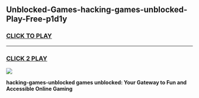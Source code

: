 
## Unblocked-Games-hacking-games-unblocked-Play-Free-p1d1y
<h3>
<a href="https://premium76.site?title=hacking-games-unblocked&ref=23A">CLICK TO PLAY</a></h3>
<hr>

<h3>
<a href="https://premium76.site?title=hacking-games-unblocked&ref=23A">CLICK 2 PLAY</a>
  
</h3>

<a href="https://premium76.site?title=hacking-games-unblocked&ref=23A"><img src="https://clearcache.store/games.png"></a>


**hacking-games-unblocked games unblocked: Your Gateway to Fun and Accessible Online Gaming**
